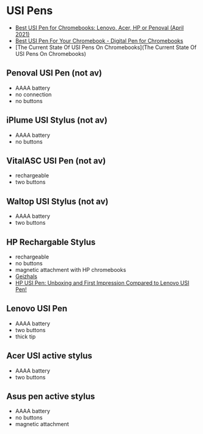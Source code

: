 # USI Pens

- [Best USI Pen for Chromebooks: Lenovo, Acer, HP or Penoval (April 2021)](https://youtu.be/Ja2F4_LfjI8)
- [Best USI Pen For Your Chromebook - Digital Pen for Chromebooks](https://youtu.be/EOxAgjOKAq4)
- [The Current State Of USI Pens On Chromebooks](The Current State Of USI Pens On Chromebooks)

## Penoval USI Pen (not av)

- AAAA battery
- no connection
- no buttons

## iPlume USI Stylus (not av)

- AAAA battery
- no buttons

## VitalASC USI Pen (not av)

- rechargeable
- two buttons

## Waltop USI Stylus (not av)

- AAAA battery
- two buttons

## HP Rechargable Stylus

- rechargeable
- no buttons
- magnetic attachment with HP chromebooks
- [Geizhals](https://geizhals.de/hp-rechargeable-usi-pen-8nn78aa-a2312377.html)
- [HP USI Pen: Unboxing and First Impression Compared to Lenovo USI Pen!](https://youtu.be/4hdM48DxlAg)

## Lenovo USI Pen

- AAAA battery
- two buttons
- thick tip

## Acer USI active stylus

- AAAA battery
- two buttons

## Asus pen active stylus

- AAAA battery
- no buttons
- magnetic attachment

